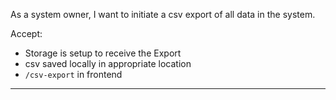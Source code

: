 As a system owner, I want to initiate a csv export of all data in the system.

Accept:
- Storage is setup to receive the Export
- csv saved locally in appropriate location
- `/csv-export` in frontend

---

